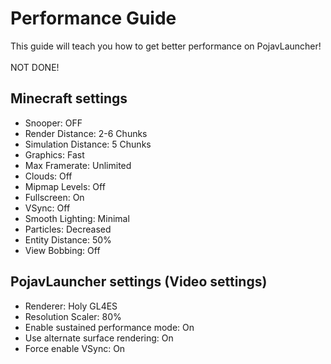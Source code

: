 # Performance Guide
This guide will teach you how to get better performance on PojavLauncher! <br />
<br />
NOT DONE! <br />

## Minecraft settings
- Snooper: OFF
- Render Distance: 2-6 Chunks
- Simulation Distance: 5 Chunks
- Graphics: Fast
- Max Framerate: Unlimited
- Clouds: Off
- Mipmap Levels: Off
- Fullscreen: On
- VSync: Off
- Smooth Lighting: Minimal
- Particles: Decreased
- Entity Distance: 50%
- View Bobbing: Off

## PojavLauncher settings (Video settings)
- Renderer: Holy GL4ES
- Resolution Scaler: 80%
- Enable sustained performance mode: On
- Use alternate surface rendering: On
- Force enable VSync: On